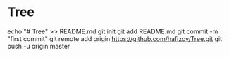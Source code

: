# Tree
echo "# Tree" >> README.md
git init
git add README.md
git commit -m "first commit"
git remote add origin https://github.com/hafizov/Tree.git
git push -u origin master
